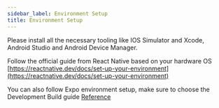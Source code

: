 ```yaml
---
sidebar_label: Environment Setup
title: Environment Setup
---
```


Please install all the necessary tooling like IOS Simulator and Xcode, Android Studio and Android Device Manager. 

Follow the official guide from React Native based on your hardware OS [https://reactnative.dev/docs/set-up-your-environment](https://reactnative.dev/docs/set-up-your-environment)

You can also follow Expo environment setup, make sure to choose the Development Build guide     [Reference](https://docs.expo.dev/get-started/set-up-your-environment/?platform=android&device=simulated&mode=development-build&buildEnv=local)